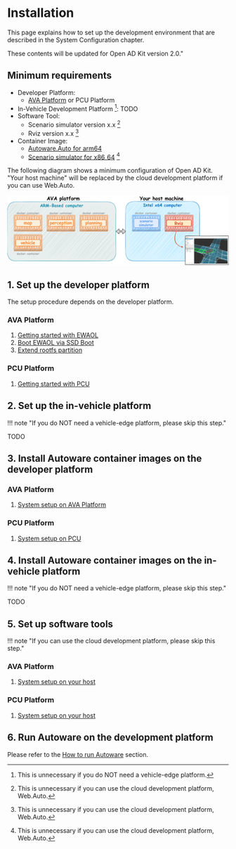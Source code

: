 # Installation

This page explains how to set up the development environment that are described in the System Configuration chapter.

These contents will be updated for Open AD Kit version 2.0."

## Minimum requirements

- Developer Platform:
  - [AVA Platform](https://www.ipi.wiki/pages/com-hpc-altra) or PCU Platform
- In-Vehicle Development Platform [^1]: TODO
- Software Tool:
  - Scenario simulator version x.x [^2]
  - Rviz version x.x [^2]
- Container Image:
  - [Autoware.Auto for arm64](https://github.com/autowarefoundation/autoware/pkgs/container/autoware-universe/26844652?tag=galactic-latest-prebuilt-cuda-arm64)
  - [Scenario simulator for x86_64](https://github.com/autowarefoundation/autoware/pkgs/container/autoware-universe/26944750?tag=galactic-latest-prebuilt-cuda) [^2]

[^1]: This is unnecessary if you do NOT need a vehicle-edge platform.
[^2]: This is unnecessary if you can use the cloud development platform, Web.Auto.

The following diagram shows a minimum configuration of Open AD Kit. "Your host machine" will be replaced by the cloud development platform if you can use Web.Auto.

![minimum configuration](./images/test-configuration/test-bed.png)

## 1. Set up the developer platform

The setup procedure depends on the developer platform.

### AVA Platform

1. [Getting started with EWAOL](./getting-started.md)
1. [Boot EWAOL via SSD Boot](./boot-ewaol.md)
1. [Extend rootfs partition](./extend-rootfs.md)

### PCU Platform

1. [Getting started with PCU](./getting-started-pcu.md)

## 2. Set up the in-vehicle platform

!!! note "If you do NOT need a vehicle-edge platform, please skip this step."

TODO

## 3. Install Autoware container images on the developer platform

### AVA Platform

1. [System setup on AVA Platform](./system-setup-ava.md)

### PCU Platform

1. [System setup on PCU](./system-setup-pcu.md)

## 4. Install Autoware container images on the in-vehicle platform

!!! note "If you do NOT need a vehicle-edge platform, please skip this step."

TODO

## 5. Set up software tools

!!! note "If you can use the cloud development platform, please skip this step."

### AVA Platform

1. [System setup on your host](./system-setup-host.md)

### PCU Platform

1. [System setup on your host](./system-setup-host.md)

## 6. Run Autoware on the development platform

Please refer to the [How to run Autoware](../how-to-run-autoware/index.md) section.
